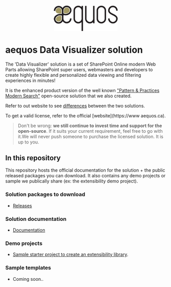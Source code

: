 
<p align="center"><img width="200px" src="./assets/aequos_logo_noir.png"/></p>

# aequos Data Visualizer solution

The 'Data Visualizer' solution is a set of SharePoint Online modern Web Parts allowing SharePoint super users, webmasters and developers to create highly flexible and personalized data viewing and filtering experiences in minutes!

It is the enhanced product version of the well known ["Pattern & Practices Modern Search"](https://github.com/microsoft-search/pnp-modern-search) open-source solution that we also created.

Refer to out website to see [differences]() between the two solutions.

To get a valid license, refer to the official [website](https://www
aequos.ca).

> Don't be wrong: **we still continue to invest time and support for the open-source**. If it suits your current requirement, feel free to go with it.We will never push someone to purchase the licensed solution. It is up to you.

## In this repository

This repository hosts the official documentation for the solution + the public released packages you can download. It also contains any demo projects or sample we publically share (ex: the extensibility demo project).

### Solution packages to download

- [Releases](https://github.com/aequos-solutions/modern-data-visualizer/releases)

### Solution documentation

- [Documentation](https://aequos-solutions.github.io/modern-data-visualizer/)

### Demo projects

- [Sample starter project to create an extensibility library](./extensibility-library-demo).

### Sample templates

- Coming soon..


